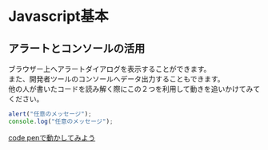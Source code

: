 # Javascript基本
## アラートとコンソールの活用
ブラウザー上へアラートダイアログを表示することができます。  
また、開発者ツールのコンソールへデータ出力することもできます。  
他の人が書いたコードを読み解く際にこの２つを利用して動きを追いかけてみてください。

```javascript
alert("任意のメッセージ");
console.log("任意のメッセージ");
````

[code penで動かしてみよう](https://codepen.io/mura-no/pen/KKrBjMg)
